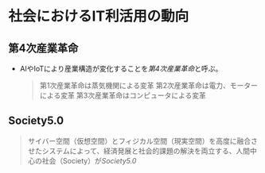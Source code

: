 # 社会におけるIT利活用の動向
## 第4次産業革命
- AIやIoTにより産業構造が変化することを*第4次産業革命*と呼ぶ。
  > 第1次産業革命は蒸気機関による変革
  > 第2次産業革命は電力、モーターによる変革
  > 第3次産業革命はコンピュータによる変革

## Society5.0
> サイバー空間（仮想空間）とフィジカル空間（現実空間）を高度に融合させたシステムによって、経済発展と社会的課題の解決を両立する、人間中心の社会（Society）が*Society5.0*
